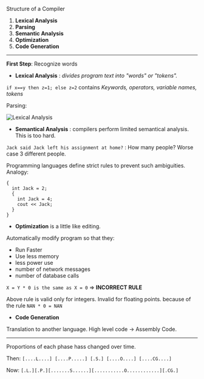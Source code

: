 Structure of a Compiler

1. **Lexical Analysis**
2. **Parsing**
3. **Semantic Analysis**
4. **Optimization**
5. **Code Generation**

---

**First Step**: Recognize words

* **Lexical Analysis** : *divides program text into "words" or "tokens".*

`if x==y then z=1; else z=2` contains *Keywords, operators, variable names, tokens*

Parsing: 


![Lexical Analysis](https://gist.github.com/goyalankit/8074196/raw/85664326f4931a96082d62b55b95bc306bafc044/compilers1.png)


* **Semantical Analysis** : compilers perform limited semantical analysis. This is too hard.

`Jack said Jack left his assignment at home?` : How many people? Worse case 3 different people.

Programming languages define strict rules to prevent such ambiguities. Analogy:

```
{
  int Jack = 2;
  {
    int Jack = 4;
    cout << Jack;
  }
}

```

* **Optimization** is a little like editing.

Automatically modify program so that they:
  * Run Faster
  * Use less memory
  * less power use
  * number of network messages
  * number of database calls
  
`X = Y * 0 is the same as X = 0` => **INCORRECT RULE**

Above rule is valid only for integers. Invalid for floating points.
because of the rule `NAN * 0 = NAN`

* **Code Generation**

Translation to another language. High level code -> Assembly Code.

---

Proportions of each phase hass changed over time.

Then: `[....L....] [....P.....] [.S.] [....O....] [....CG....]`

Now: `[.L.][.P.][.......S......][...........O............][.CG.]`


